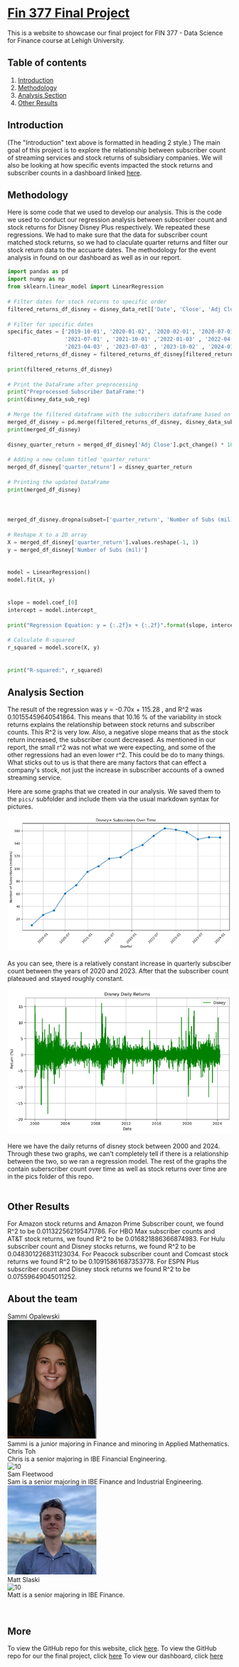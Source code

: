 # [Fin 377 Final Project](https://sammiopalewski.github.io/FinalProjectWebsite/)

This is a website to showcase our final project for FIN 377 - Data Science for Finance course at Lehigh University.



## Table of contents
1. [Introduction](#introduction)
2. [Methodology](#meth)
4. [Analysis Section](#section3)
5. [Other Results](#summary)

## Introduction  <a name="introduction"></a>

(The "Introduction" text above is formatted in heading 2 style.) The main goal of this project is to explore the relationship between subscriber count of streaming services and stock returns of subsidiary companies. We will also be looking at how specific events impacted the stock returns and subscriber counts in a dashboard linked [here](https://finalproject-bt8gkfbzkptf7gkk8yhyka.streamlit.app/).   

## Methodology <a name="meth"></a>

Here is some code that we used to develop our analysis. This is the code we used to conduct our regression analysis between subscriber count and stock returns for Disney Disney Plus respectively. We repeated these regressions. We had to make sure that the data for subscriber count matched stock returns, so we had to claculate quarter returns and filter our stock return data to the accuarte dates. The methodology for the event analysis in found on our dashboard as well as in our report. 



```python
import pandas as pd
import numpy as np
from sklearn.linear_model import LinearRegression

# Filter dates for stock returns to specific order
filtered_returns_df_disney = disney_data_ret[['Date', 'Close', 'Adj Close']]

# Filter for specific dates
specific_dates = ['2019-10-01', '2020-01-02', '2020-02-01', '2020-07-01', '2020-10-01' , '2021-01-04' , '2021-04-01' , 
                  '2021-07-01' , '2021-10-01' ,'2022-01-03' , '2022-04-01' , '2022-07-01' , '2022-10-03' , '2023-01-03'
                  '2023-04-03' , '2023-07-03' , '2023-10-02' , '2024-01-02']
filtered_returns_df_disney = filtered_returns_df_disney[filtered_returns_df_disney['Date'].isin(specific_dates)]

print(filtered_returns_df_disney)

# Print the DataFrame after preprocessing
print("Preprocessed Subscriber DataFrame:")
print(disney_data_sub_reg)

# Merge the filtered dataframe with the subscribers dataframe based on the date column
merged_df_disney = pd.merge(filtered_returns_df_disney, disney_data_sub_reg, on='Date', how='inner')
print(merged_df_disney)

disney_quarter_return = merged_df_disney['Adj Close'].pct_change() * 100

# Adding a new column titled 'quarter_return'
merged_df_disney['quarter_return'] = disney_quarter_return

# Printing the updated DataFrame
print(merged_df_disney)



merged_df_disney.dropna(subset=['quarter_return', 'Number of Subs (mil)'], inplace=True)

# Reshape X to a 2D array
X = merged_df_disney['quarter_return'].values.reshape(-1, 1)
y = merged_df_disney['Number of Subs (mil)']


model = LinearRegression()
model.fit(X, y)


slope = model.coef_[0]
intercept = model.intercept_

print("Regression Equation: y = {:.2f}x + {:.2f}".format(slope, intercept))

# Calculate R-squared
r_squared = model.score(X, y)


print("R-squared:", r_squared)
```

## Analysis Section <a name="section3"></a>
The result of the regression was  y = -0.70x + 115.28 , and R^2 was 0.10155459640541864. This means that 10.16 % of the variability in stock returns explains the relationship between stock returns and subscriber counts. This R^2 is very low. Also, a negative slope means that as the stock return increased, the subscriber count decreased. As mentioned in our report, the small r^2 was not what we were expecting, and some of the other regressions had an even lower r^2. This could be do to many things. What sticks out to us is that there are many factors that can effect a company's stock, not just the increase in subscriber accounts of a owned streaming service. 

Here are some graphs that we created in our analysis. We saved them to the `pics/` subfolder and include them via the usual markdown syntax for pictures.

![](pics/Disney_+_Subs_Graph.png)
<br><br>
As you can see, there is a relatively constant increase in quarterly subsciber count between the years of 2020 and 2023. After that the subscriber count plateaued and stayed roughly constant. 
<br><br>
![](pics/Disney_Daily_Ret_Graph.png)
<br><br>
Here we have the daily returns of disney stock between 2000 and 2024. Through these two graphs, we can't completely tell if there is a relationship between the two, so we ran a regression model. The rest of the graphs the contain suberscriber count over time as well as stock returns over time are in the pics folder of this repo. 
<br><br>

## Other Results <a name="summary"></a>
For Amazon stock returns and Amazon Prime Subscriber count, we found R^2 to be 0.011322562195471786. 
For HBO Max subscriber counts and AT&T stock returns, we found R^2 to be 0.016821886366874983. 
For Hulu subscriber count and Disney stocks returns, we found R^2 to be 0.048301226831123034. 
For Peacock subscriber count and Comcast stock returns we found R^2 to be 0.10915861687353778. 
For ESPN Plus subscriber count and Disney stock returns we found R^2 to be 0.07559649045011252. 


## About the team
Sammi Opalewski 
<br>
<img src="pics/IMG_0565 (1).JPEG" alt="10" width="200"/>
<br>
Sammi is a junior majoring in Finance and minoring in Applied Mathematics. 
<br>
Chris Toh
<br>
Chris is a senior majoring in IBE Financial Engineering.
<br>
<img src="pics/Headshot.png" alt="10" width="200"/>
<br>
Sam Fleetwood
<br>
Sam is a senior majoring in IBE Finance and Industrial Engineering. 
<br>
<img src="pics/LinkedInpfp.png" alt="10" width="200"/>
<br>
Matt Slaski
<br>
<img src="pics/Professional Headshot.png" alt="10" width="200"/>
<br>
Matt is a senior majoring in IBE Finance. 

<br>


## More 

To view the GitHub repo for this website, click [here](https://github.com/sammiopalewski/FinalProjectWebsite).
To view the GitHub repo for our the final project, click [here](https://github.com/sammiopalewski/Final_Project)
To view our dashboard, click [here](https://finalproject-bt8gkfbzkptf7gkk8yhyka.streamlit.app/)
